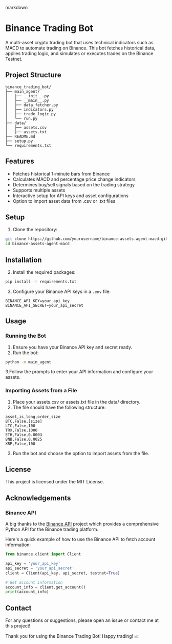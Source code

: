 markdown

# Binance Trading Bot

A multi-asset crypto trading bot that uses technical indicators such as MACD to automate trading on Binance. This bot fetches historical data, applies trading logic, and simulates or executes trades on the Binance Testnet.

## Project Structure
  ```
  binance_trading_bot/
  ├── main_agent/
  │   ├── __init__.py
  │   ├── __main__.py
  │   ├── data_fetcher.py
  │   ├── indicators.py
  │   ├── trade_logic.py
  │   └── run.py
  ├── data/
  │   ├── assets.csv
  │   ├── assets.txt
  ├── README.md
  ├── setup.py
  └── requirements.txt
  ```

## Features

- Fetches historical 1-minute bars from Binance
- Calculates MACD and percentage price change indicators
- Determines buy/sell signals based on the trading strategy
- Supports multiple assets
- Interactive setup for API keys and asset configurations
- Option to import asset data from .csv or .txt files


## Setup
1. Clone the repository:
  ```sh
  git clone https://github.com/yourusername/binance-assets-agent-macd.git
  cd binance-assets-agent-macd
  ```
## Installation
2. Install the required packages:
  ```sh
  pip install -r requirements.txt
  ```

3. Configure your Binance API keys in a `.env` file:
  ```
  BINANCE_API_KEY=your_api_key
  BINANCE_API_SECRET=your_api_secret
  ```

## Usage
### Running the Bot
1. Ensure you have your Binance API key and secret ready.
2. Run the bot:
  ```sh
  python -m main_agent
  ```
3.Follow the prompts to enter your API information and configure your assets.

### Importing Assets from a File
1. Place your assets.csv or assets.txt file in the data/ directory.
2. The file should have the following structure:
  ```
  asset,is_long,order_size
  BTC,False,[size]
  LTC,False,100
  TRX,False,1000
  ETH,False,0.0003
  BNB,False,0.0025
  XRP,False,100
  ```
3. Run the bot and choose the option to import assets from the file.

## License
This project is licensed under the MIT License.

## Acknowledgements

### Binance API
A big thanks to the [Binance API](https://github.com/sammchardy/python-binance) project which provides a comprehensive Python API for the Binance trading platform. 

Here's a quick example of how to use the Binance API to fetch account information:
  ```python
  from binance.client import Client
  
  api_key = 'your_api_key'
  api_secret = 'your_api_secret'
  client = Client(api_key, api_secret, testnet=True)
  
  # Get account information
  account_info = client.get_account()
  print(account_info)
  ```

## Contact
For any questions or suggestions, please open an issue or contact me at this project!

Thank you for using the Binance Trading Bot! Happy trading! 📈
